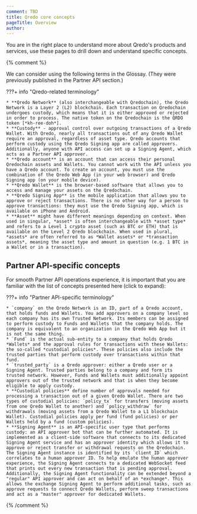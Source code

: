 ```yaml
---
comment: TBD
title: Qredo core concepts
pageTitle: Overview
author: 
--- 
```



You are in the right place to understand more about Qredo's products and services, use these pages to drill down and understand specific concepts.

{% comment %} 

We can consider using the following terms in the Glossay. (They were previously published in the Partner API section.)

???+ info "Qredo-related terminology"

    * **Qredo Network** (also interchangeable with Qredochain), the Qredo Network is a Layer 2 (L2) blockchain. Each transaction on Qredochain undergoes custody, which means that it is either approved or rejected in order to process. The native token on the Qredochain is the QRDO token [*kh-ree-doh*].
    * **Custody** - approval control over outgoing transactions of a Qredo Wallet. With Qredo, nearly all transactions out of any Qredo Wallet require an approval, regardless of asset type. Qredo accounts that perform custody using the Qredo Signing app are called approvers. Additionally, anyone with API access can set up a Signing Agent, which acts as a Partner API approver. 
    * **Qredo account** is an account that can access their personal Qredochain assets and Wallets. You cannot work with the API unless you have a Qredo account. To create an account, you must use the combination of the Qredo Web App (in your web browser) and Qredo Signing app (on your mobile device).
    * **Qredo Wallet** is the browser-based software that allows you to access and manage your assets on the Qredochain.
    * **Qredo Signing App** is the mobile application that allows you to approve or reject transactions. There is no other way for a person to approve transactions: they must use the Qredo Signing app, which is available on iPhone and Android.
    * **Asset** might have different meanings depending on context. When used in singular, *asset* is often interchangeable with *asset type* and refers to a Level 1 crypto asset (such as BTC or ETH) that is available on the Level 2 Qredo blockchain. When used in plural, *assets* are often referred to as *Wallet assets* or *transaction assets*, meaning the asset type and amount in question (e.g. 1 BTC in a Wallet or in a transaction).

## Partner API-specific concepts

For smooth Partner API operations experience, it is important that you are familiar with the list of concepts presented here (click to expand):

???+ info "Partner API-specific terminology"

    * `company` on the Qredo Network is an ID, part of a Qredo account, that holds funds and Wallets. You add approvers on a company level so each company has its own Trusted Network. Its members can be assigned to perform custody to Funds and Wallets that the company holds. The company is equivalent to an organization in the Qredo Web App but it is not the same thing.
    * `Fund` is the actual sub-entity to a company that holds Qredo *Wallets* and the approval rules for transactions with these Wallets: the so-called *custodial policies*. These policies also include the trusted parties that perform custody over transactions within that fund. 
    * `trusted_party` is a Qredo approver: either a Qredo user or a Signing Agent. Trusted parties belong to a company and form its trusted network. However, Funds and Wallets must additionally appoint approvers out of the trusted network and that is when they become eligible to apply custody.
    * **Custodial policies** define number of approvals needed for processing a transaction out of a given Qredo Wallet. There are two types of custodial policies: `policy_tx` for transfers (moving assets from one Qredo Wallet to another) and `policy_withdraw` for withdrawals (moving assets from a Qredo Wallet to a L1 blockchain Wallet). Custodial policies apply per fund (fund policies) or per Wallets held by a fund (custom policies). 
    * **Signing Agent** is an API-specific user type that performs custody: an API approver bot that can be further automated. It is implemented as a client-side software that connects to its dedicated Signing Agent service and has an approver identity which allows it to approve or reject transfer or withdrawal requests on the Qredochain. The Signing Agent instance is identified by its `client_ID` which correlates to a human approver ID. To help emulate the human approver experience, the Signing Agent connects to a dedicated WebSocket feed that prints out every new transaction that is pending approval. Additionally, the Signing Agent functionality can be extended beyond a "regular" API approver and can act on behalf of an *exchange*. This allows the exchange Signing Agent to perform additional tasks, such as approve requests to connect Qredo Wallets, perform sweep transactions and act as a "master" approver for dedicated Wallets.
{% /comment %} 
